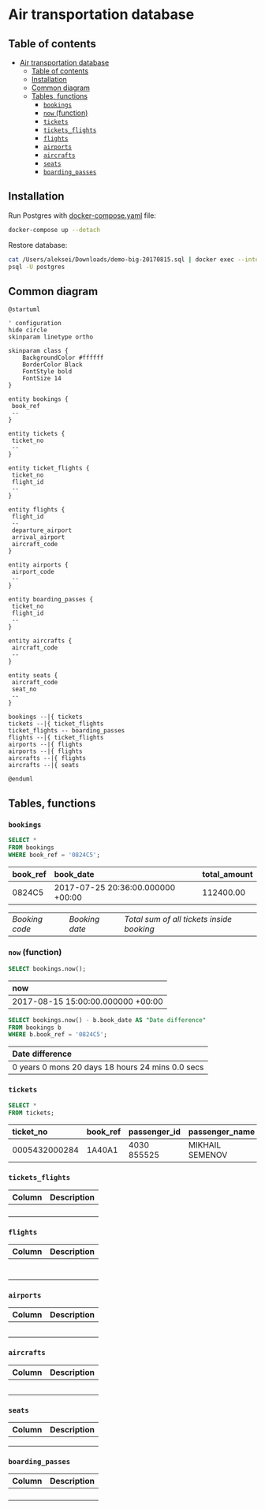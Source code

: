 # Air transportation database

## Table of contents

- [Air transportation database](#air-transportation-database)
  - [Table of contents](#table-of-contents)
  - [Installation](#installation)
  - [Common diagram](#common-diagram)
  - [Tables, functions](#tables-functions)
    - [`bookings`](#bookings)
    - [`now` (function)](#now-function)
    - [`tickets`](#tickets)
    - [`tickets_flights`](#tickets_flights)
    - [`flights`](#flights)
    - [`airports`](#airports)
    - [`aircrafts`](#aircrafts)
    - [`seats`](#seats)
    - [`boarding_passes`](#boarding_passes)

## Installation

Run Postgres with [docker-compose.yaml](docker-compose.yaml) file:

```bash
docker-compose up --detach
```

Restore database:

```bash
cat /Users/aleksei/Downloads/demo-big-20170815.sql | docker exec --interactive air-transportation \
psql -U postgres
```

## Common diagram

```plantuml
@startuml

' configuration
hide circle
skinparam linetype ortho

skinparam class {
    BackgroundColor #ffffff
    BorderColor Black
    FontStyle bold
    FontSize 14
}

entity bookings {
 book_ref
 --
}

entity tickets {
 ticket_no
 --
}

entity ticket_flights {
 ticket_no
 flight_id
 --
}

entity flights {
 flight_id
 --
 departure_airport
 arrival_airport
 aircraft_code
}

entity airports {
 airport_code
 --
}

entity boarding_passes {
 ticket_no
 flight_id
 --
}

entity aircrafts {
 aircraft_code
 --
}

entity seats {
 aircraft_code
 seat_no
 --
}

bookings --|{ tickets
tickets --|{ ticket_flights
ticket_flights -- boarding_passes
flights --|{ ticket_flights
airports --|{ flights
airports --|{ flights
aircrafts --|{ flights
aircrafts --|{ seats

@enduml
```

## Tables, functions

### `bookings`

```sql
SELECT *
FROM bookings
WHERE book_ref = '0824C5';
```

| book_ref | book_date                         | total_amount |
| :------- | :-------------------------------- | :----------- |
| 0824C5   | 2017-07-25 20:36:00.000000 +00:00 | 112400.00    |

|                |                |                                           |
| -------------- | -------------- | ----------------------------------------- |
| _Booking code_ | _Booking date_ | _Total sum of all tickets inside booking_ |

### `now` (function)

```sql
SELECT bookings.now();
```

| now                               |
| :-------------------------------- |
| 2017-08-15 15:00:00.000000 +00:00 |

```sql
SELECT bookings.now() - b.book_date AS "Date difference"
FROM bookings b
WHERE b.book_ref = '0824C5';
```

| Date difference                                  |
| :----------------------------------------------- |
| 0 years 0 mons 20 days 18 hours 24 mins 0.0 secs |

### `tickets`

```sql
SELECT *
FROM tickets;
```

| ticket_no     | book_ref | passenger_id | passenger_name  | contact_data              |
| :------------ | :------- | :----------- | :-------------- | :------------------------ |
| 0005432000284 | 1A40A1   | 4030 855525  | MIKHAIL SEMENOV | {"phone": "+70110137563"} |

### `tickets_flights`

| Column | Description |
| ------ | ----------- |
|        |             |
|        |             |
|        |             |
|        |             |

### `flights`

| Column | Description |
| ------ | ----------- |
|        |             |
|        |             |
|        |             |
|        |             |
|        |             |
|        |             |
|        |             |

### `airports`

| Column | Description |
| ------ | ----------- |
|        |             |
|        |             |
|        |             |
|        |             |
|        |             |

### `aircrafts`

| Column | Description |
| ------ | ----------- |
|        |             |
|        |             |
|        |             |
|        |             |
|        |             |

### `seats`

| Column | Description |
| ------ | ----------- |
|        |             |
|        |             |
|        |             |

### `boarding_passes`

| Column | Description |
| ------ | ----------- |
|        |             |
|        |             |
|        |             |
|        |             |
